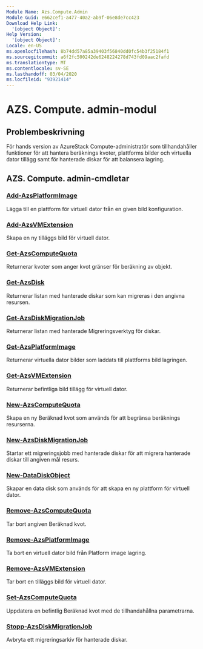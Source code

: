 ```yaml
---
Module Name: Azs.Compute.Admin
Module Guid: e662cef1-a477-40a2-ab9f-06e8de7cc423
Download Help Link:
  '[object Object]': 
Help Version:
  '[object Object]': 
Locale: en-US
ms.openlocfilehash: 8b74dd57a85a39403f56840dd0fc54b3f25184f1
ms.sourcegitcommit: a6f2fc500242de6248224278d743fd09aac2fafd
ms.translationtype: MT
ms.contentlocale: sv-SE
ms.lasthandoff: 03/04/2020
ms.locfileid: "93921414"
---
```

# AZS. Compute. admin-modul
## Problembeskrivning
För hands version av AzureStack Compute-administratör som tillhandahåller funktioner för att hantera beräknings kvoter, plattforms bilder och virtuella dator tillägg samt för hanterade diskar för att balansera lagring.

## AZS. Compute. admin-cmdletar
### [Add-AzsPlatformImage](Add-AzsPlatformImage.md)
Lägga till en plattform för virtuell dator från en given bild konfiguration.

### [Add-AzsVMExtension](Add-AzsVMExtension.md)
Skapa en ny tilläggs bild för virtuell dator.

### [Get-AzsComputeQuota](Get-AzsComputeQuota.md)
Returnerar kvoter som anger kvot gränser för beräkning av objekt.

### [Get-AzsDisk](Get-AzsDisk.md)
Returnerar listan med hanterade diskar som kan migreras i den angivna resursen.

### [Get-AzsDiskMigrationJob](Get-AzsDiskMigrationJob.md)
Returnerar listan med hanterade Migreringsverktyg för diskar.

### [Get-AzsPlatformImage](Get-AzsPlatformImage.md)
Returnerar virtuella dator bilder som laddats till plattforms bild lagringen.

### [Get-AzsVMExtension](Get-AzsVMExtension.md)
Returnerar befintliga bild tillägg för virtuell dator.

### [New-AzsComputeQuota](New-AzsComputeQuota.md)
Skapa en ny Beräknad kvot som används för att begränsa beräknings resurserna.

### [New-AzsDiskMigrationJob](New-AzsDiskMigrationJob.md)
Startar ett migreringsjobb med hanterade diskar för att migrera hanterade diskar till angiven mål resurs.

### [New-DataDiskObject](New-DataDiskObject.md)
Skapar en data disk som används för att skapa en ny plattform för virtuell dator.

### [Remove-AzsComputeQuota](Remove-AzsComputeQuota.md)
Tar bort angiven Beräknad kvot.

### [Remove-AzsPlatformImage](Remove-AzsPlatformImage.md)
Ta bort en virtuell dator bild från Platform image lagring.

### [Remove-AzsVMExtension](Remove-AzsVMExtension.md)
Tar bort en tilläggs bild för virtuell dator.

### [Set-AzsComputeQuota](Set-AzsComputeQuota.md)
Uppdatera en befintlig Beräknad kvot med de tillhandahållna parametrarna.

### [Stopp-AzsDiskMigrationJob](Stop-AzsDiskMigrationJob.md)
Avbryta ett migreringsarkiv för hanterade diskar.

